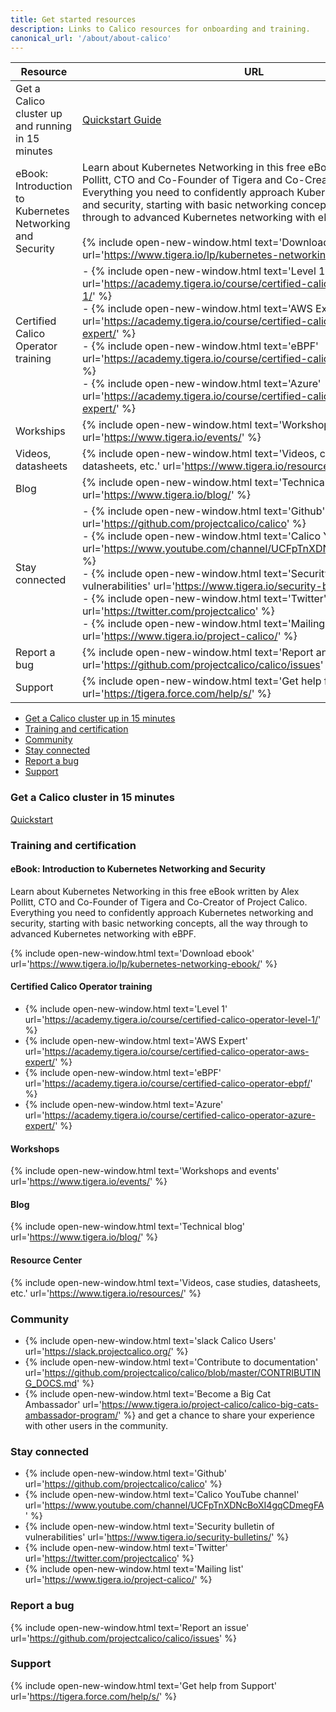 ```yaml
---
title: Get started resources
description: Links to Calico resources for onboarding and training.
canonical_url: '/about/about-calico'
---
```


| Resource                                                  | URL                                                          |
| --------------------------------------------------------- | ------------------------------------------------------------ |
| Get a Calico cluster up and running in 15 minutes         | [Quickstart Guide]({{site.baseurl}}/getting-started/kubernetes/quickstart) |
| eBook: Introduction to Kubernetes Networking and Security | Learn about Kubernetes Networking in this free eBook written by Alex Pollitt, CTO and Co-Founder of Tigera and Co-Creator of Project Calico. Everything you need to confidently approach Kubernetes networking and security, starting with basic networking concepts, all the way through to advanced Kubernetes networking with eBPF.<br/><br/>{% include open-new-window.html text='Download ebook' url='https://www.tigera.io/lp/kubernetes-networking-ebook/' %} |
| Certified Calico Operator training                        | - {% include open-new-window.html text='Level 1' url='https://academy.tigera.io/course/certified-calico-operator-level-1/' %}<br/>- {% include open-new-window.html text='AWS Expert' url='https://academy.tigera.io/course/certified-calico-operator-aws-expert/' %}<br/>- {% include open-new-window.html text='eBPF' url='https://academy.tigera.io/course/certified-calico-operator-ebpf/' %}<br/>- {% include open-new-window.html text='Azure' url='https://academy.tigera.io/course/certified-calico-operator-azure-expert/' %} |
| Workships                                                 | {% include open-new-window.html text='Workshops and events' url='https://www.tigera.io/events/' %} |
| Videos, datasheets                                        | {% include open-new-window.html text='Videos, case studies, datasheets, etc.' url='https://www.tigera.io/resources/' %} |
| Blog                                                      | {% include open-new-window.html text='Technical blog' url='https://www.tigera.io/blog/' %} |
| Stay connected                                            | - {% include open-new-window.html text='Github' url='https://github.com/projectcalico/calico' %}<br/>- {% include open-new-window.html text='Calico YouTube channel' url='https://www.youtube.com/channel/UCFpTnXDNcBoXI4gqCDmegFA' %}<br/>- {% include open-new-window.html text='Security bulletin of vulnerabilities' url='https://www.tigera.io/security-bulletins/' %}<br/>- {% include open-new-window.html text='Twitter' url='https://twitter.com/projectcalico' %}<br/>- {% include open-new-window.html text='Mailing list' url='https://www.tigera.io/project-calico/' %} |
| Report a bug                                              | {% include open-new-window.html text='Report an issue' url='https://github.com/projectcalico/calico/issues' %} |
| Support                                                   | {% include open-new-window.html text='Get help from Support' url='https://tigera.force.com/help/s/' %} |





- [Get a Calico cluster up in 15 minutes](#get-a-calico-cluster-up-in-15-minutes)
- [Training and certification](#training-and-certification)
- [Community](#community)
- [Stay connected](#stay-connected)
- [Report a bug](#report-a-bug)
- [Support](#support)

### Get a Calico cluster in 15 minutes

[Quickstart]({{site.baseurl}}/getting-started/kubernetes/quickstart)

### Training and certification

#### eBook: Introduction to Kubernetes Networking and Security

Learn about Kubernetes Networking in this free eBook written by Alex Pollitt, CTO and Co-Founder of Tigera and Co-Creator of Project Calico. Everything you need to confidently approach Kubernetes networking and security, starting with basic networking concepts, all the way through to advanced Kubernetes networking with eBPF.

{% include open-new-window.html text='Download ebook' url='https://www.tigera.io/lp/kubernetes-networking-ebook/' %}

#### Certified Calico Operator training

- {% include open-new-window.html text='Level 1' url='https://academy.tigera.io/course/certified-calico-operator-level-1/' %}
- {% include open-new-window.html text='AWS Expert' url='https://academy.tigera.io/course/certified-calico-operator-aws-expert/' %}
- {% include open-new-window.html text='eBPF' url='https://academy.tigera.io/course/certified-calico-operator-ebpf/' %}
- {% include open-new-window.html text='Azure' url='https://academy.tigera.io/course/certified-calico-operator-azure-expert/' %}

#### Workshops

{% include open-new-window.html text='Workshops and events' url='https://www.tigera.io/events/' %}

#### Blog

{% include open-new-window.html text='Technical blog' url='https://www.tigera.io/blog/' %}

#### Resource Center

{% include open-new-window.html text='Videos, case studies, datasheets, etc.' url='https://www.tigera.io/resources/' %}

### Community

- {% include open-new-window.html text='slack Calico Users' url='https://slack.projectcalico.org/' %}
- {% include open-new-window.html text='Contribute to documentation' url='https://github.com/projectcalico/calico/blob/master/CONTRIBUTING_DOCS.md' %} 
- {% include open-new-window.html text='Become a Big Cat Ambassador' url='https://www.tigera.io/project-calico/calico-big-cats-ambassador-program/' %} and get a chance to share your experience with other users in the community.

### Stay connected

- {% include open-new-window.html text='Github' url='https://github.com/projectcalico/calico' %}
- {% include open-new-window.html text='Calico YouTube channel' url='https://www.youtube.com/channel/UCFpTnXDNcBoXI4gqCDmegFA' %}
- {% include open-new-window.html text='Security bulletin of vulnerabilities' url='https://www.tigera.io/security-bulletins/' %}
- {% include open-new-window.html text='Twitter' url='https://twitter.com/projectcalico' %}
- {% include open-new-window.html text='Mailing list' url='https://www.tigera.io/project-calico/' %}

### Report a bug

{% include open-new-window.html text='Report an issue' url='https://github.com/projectcalico/calico/issues' %}

### Support

{% include open-new-window.html text='Get help from Support' url='https://tigera.force.com/help/s/' %} 
